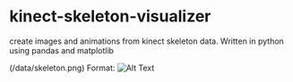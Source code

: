 # kinect-skeleton-visualizer
create images and animations from kinect skeleton data. Written in python using pandas and matplotlib


(/data/skeleton.png)
Format: ![Alt Text](url)
